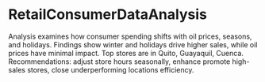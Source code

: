 # RetailConsumerDataAnalysis
Analysis examines how consumer spending shifts with oil prices, seasons, and holidays. Findings show winter and holidays drive higher sales, while oil prices have minimal impact. Top stores are in Quito, Guayaquil, Cuenca. Recommendations: adjust store hours seasonally, enhance promote high-sales stores, close underperforming locations efficiency.
